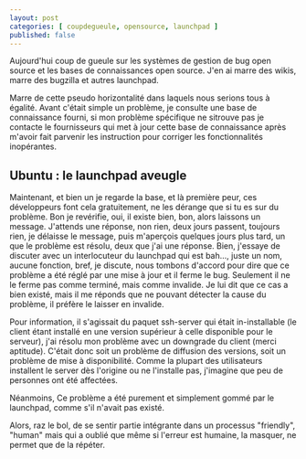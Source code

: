 ```yaml
---
layout: post
categories: [ coupdegueule, opensource, launchpad ]
published: false
---
```


Aujourd'hui coup de gueule sur les systèmes de gestion de bug open source et les bases de connaissances open source.
J'en ai marre des wikis, marre des bugzilla et autres launchpad. 

Marre de cette pseudo horizontalité dans laquels nous serions tous à égalité. Avant c'était simple un problème, je consulte une base de connaissance fourni, si mon problème spécifique ne sitrouve pas je contacte le fournisseurs qui met à jour cette base de connaissance après m'avoir fait parvenir les instruction pour corriger les fonctionnalités inopérantes.

Ubuntu : le launchpad aveugle
----------------------------------------
Maintenant, et bien un je regarde la base, et là première peur, ces développeurs font cela gratuitement, ne les dérange que si tu es sur du problème. Bon je revérifie, oui, il existe bien, bon, alors laissons un message. J'attends une réponse, non rien, deux jours passent, toujours rien, je délaisse le message, puis m'aperçois quelques jours plus tard, un que le problème est résolu, deux que j'ai une réponse. Bien, j'essaye de discuter avec un interlocuteur du launchpad qui est bah..., juste un nom, aucune fonction, bref, je discute, nous tombons d'accord pour dire que ce problème a été réglé par une mise à jour et il ferme le bug. Seulement il ne le ferme pas comme terminé, mais comme invalide. Je lui dit que ce cas a bien existé, mais il me réponds que ne pouvant détecter la cause du problème, il préfère le laisser en invalide.

Pour information, il s'agissait du paquet ssh-server qui était in-installable (le client étant installé en une version supérieur à celle disponible pour le serveur), j'ai résolu mon problème avec un downgrade du client (merci aptitude). C'était donc soit un problème de diffusion des versions, soit un problème de mise à disponibilité. Comme la plupart des utilisateurs installent le server dès l'origine ou ne l'installe pas, j'imagine que peu de personnes ont été affectées.

Néanmoins, Ce problème a été purement et simplement gommé par le launchpad, comme s'il n'avait pas existé.

Alors, raz le bol, de se sentir partie intégrante dans un processus "friendly", "human" mais qui a oublié que même si l'erreur est humaine, la masquer, ne permet que de la répéter.

